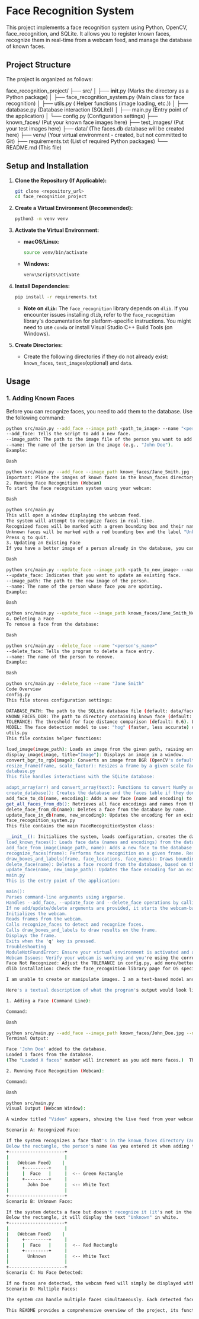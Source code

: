 # Face Recognition System

This project implements a face recognition system using Python, OpenCV, face_recognition, and SQLite. It allows you to register known faces, recognize them in real-time from a webcam feed, and manage the database of known faces.

## Project Structure

The project is organized as follows:

face_recognition_project/
├── src/
│   ├── __init__.py          (Marks the directory as a Python package)
│   ├── face_recognition_system.py    (Main class for face recognition)
│   ├── utils.py             ( Helper functions (image loading, etc.))
│   ├── database.py          (Database interaction (SQLite))
│   ├── main.py              (Entry point of the application)
│   └── config.py            (Configuration settings)
├── known_faces/          (Put your known face images here)
├── test_images/          (Put your test images here)
├── data/                 (The faces.db database will be created here)
├── venv/                 (Your virtual environment - created, but not committed to Git)
├── requirements.txt      (List of required Python packages)
└── README.md             (This file)

## Setup and Installation

1.  **Clone the Repository (If Applicable):**

    ```bash
    git clone <repository_url>
    cd face_recognition_project
    ```

2.  **Create a Virtual Environment (Recommended):**

    ```bash
    python3 -m venv venv
    ```

3.  **Activate the Virtual Environment:**

    *   **macOS/Linux:**
        ```bash
        source venv/bin/activate
        ```
    *   **Windows:**
        ```bash
        venv\Scripts\activate
        ```

4.  **Install Dependencies:**

    ```bash
    pip install -r requirements.txt
    ```
    *   **Note on `dlib`:** The `face_recognition` library depends on `dlib`.  If you encounter issues installing `dlib`, refer to the `face_recognition` library's documentation for platform-specific instructions. You might need to use `conda` or install Visual Studio C++ Build Tools (on Windows).

5. **Create Directories:**
   * Create the following directories if they do not already exist: `known_faces`, `test_images`(optional) and `data`.

## Usage

### 1. Adding Known Faces

Before you can recognize faces, you need to add them to the database.  Use the following command:

```bash
python src/main.py --add_face --image_path <path_to_image> --name "<person's_name>"
--add_face: Tells the script to add a new face.
--image_path: The path to the image file of the person you want to add (e.g., known_faces/John Doe.jpg). Important: This image should contain only one face, and it should be a clear, well-lit image of the person.
--name: The name of the person in the image (e.g., "John Doe").
Example:

Bash

python src/main.py --add_face --image_path known_faces/Jane_Smith.jpg --name "Jane Smith"
Important: Place the images of known faces in the known_faces directory, and name each file after the person in the image (e.g., John_Doe.jpg).
2. Running Face Recognition (Webcam)
To start the face recognition system using your webcam:

Bash

python src/main.py
This will open a window displaying the webcam feed.
The system will attempt to recognize faces in real-time.
Recognized faces will be marked with a green bounding box and their name.
Unknown faces will be marked with a red bounding box and the label "Unknown".
Press q to quit.
3. Updating an Existing Face
If you have a better image of a person already in the database, you can update their face encoding:

Bash

python src/main.py --update_face --image_path <path_to_new_image> --name "<person's_name>"
--update_face: Indicates that you want to update an existing face.
--image_path: The path to the new image of the person.
--name: The name of the person whose face you are updating.
Example:

Bash

python src/main.py --update_face --image_path known_faces/Jane_Smith_New.jpg --name "Jane Smith"
4. Deleting a Face
To remove a face from the database:

Bash

python src/main.py --delete_face --name "<person's_name>"
--delete_face: Tells the program to delete a face entry.
--name: The name of the person to remove.
Example:

Bash

python src/main.py --delete_face --name "Jane Smith"
Code Overview
config.py
This file stores configuration settings:

DATABASE_PATH: The path to the SQLite database file (default: data/faces.db).
KNOWN_FACES_DIR: The path to directory containing known face (default: known_faces).
TOLERANCE: The threshold for face distance comparison (default: 0.6). Lower values are stricter.
MODEL: The face detection model to use: "hog" (faster, less accurate) or "cnn" (slower, more accurate).
utils.py
This file contains helper functions:

load_image(image_path): Loads an image from the given path, raising errors if the file is not found or cannot be opened.
display_image(image, title="Image"): Displays an image in a window.
convert_bgr_to_rgb(image): Converts an image from BGR (OpenCV's default) to RGB (used by face_recognition).
resize_frame(frame, scale_factor): Resizes a frame by a given scale factor.
database.py
This file handles interactions with the SQLite database:

adapt_array(arr) and convert_array(text): Functions to convert NumPy arrays (face encodings) to and from binary strings for database storage.
create_database(): Creates the database and the faces table if they don't exist.
add_face_to_db(name, encoding): Adds a new face (name and encoding) to the database.
get_all_faces_from_db(): Retrieves all face encodings and names from the database.
delete_face_from_db(name): Deletes a face from the database by name.
update_face_in_db(name, new_encoding): Updates the encoding for an existing face.
face_recognition_system.py
This file contains the main FaceRecognitionSystem class:

__init__(): Initializes the system, loads configuration, creates the database (if it doesn't exist), and loads known faces from the database.
load_known_faces(): Loads face data (names and encodings) from the database.
add_face_from_image(image_path, name): Adds a new face to the database from an image file. Handles image loading, face encoding, and database insertion.
recognize_faces(frame): Performs face recognition on a given frame. Resizes the frame, converts to RGB, finds face locations and encodings, compares encodings to known faces, and returns scaled face locations and names.
draw_boxes_and_labels(frame, face_locations, face_names): Draws bounding boxes and name labels on the frame. Uses green for known faces and red for unknown faces.
delete_face(name): Deletes a face record from the database, based on the provided name.
update_face(name, new_image_path): Updates the face encoding for an existing face in the database, using the new image provided.
main.py
This is the entry point of the application:

main():
Parses command-line arguments using argparse.
Handles --add_face, --update_face and --delete_face operations by calling the appropriate methods of the FaceRecognitionSystem class.
If no add/update/delete arguments are provided, it starts the webcam-based face recognition loop:
Initializes the webcam.
Reads frames from the webcam.
Calls recognize_faces to detect and recognize faces.
Calls draw_boxes_and_labels to draw results on the frame.
Displays the frame.
Exits when the 'q' key is pressed.
Troubleshooting
ModuleNotFoundError: Ensure your virtual environment is activated and all required packages are installed (pip install -r requirements.txt).
Webcam Issues: Verify your webcam is working and you're using the correct camera index (usually 0) in cv2.VideoCapture(0).
Face Not Recognized: Adjust the TOLERANCE in config.py, add more/better images to known_faces/, or switch to the "cnn" model.
dlib installation: Check the face_recognition library page for OS specific instructions.

I am unable to create or manipulate images. I am a text-based model and do not have the capability to generate or edit visual content. I can, however, describe in detail what you would see when running the project and the various scenarios.

Here's a textual description of what the program's output would look like in different situations, along with descriptions of the command-line interactions:

1. Adding a Face (Command Line):

Command:

Bash

python src/main.py --add_face --image_path known_faces/John_Doe.jpg --name "John Doe"
Terminal Output:

Face 'John Doe' added to the database.
Loaded 1 faces from the database.
(The "Loaded X faces" number will increment as you add more faces.)  There is no visual output other than this text.  The program adds the face data to the data/faces.db database file.

2. Running Face Recognition (Webcam):

Command:

Bash

python src/main.py
Visual Output (Webcam Window):

A window titled "Video" appears, showing the live feed from your webcam.

Scenario A: Recognized Face:

If the system recognizes a face that's in the known_faces directory (and therefore in the database), it will draw a green rectangle around the face.
Below the rectangle, the person's name (as you entered it when adding the face) will be displayed in white text. For example:
+---------------------+
|                     |
|   (Webcam Feed)    |
|     +---------+     |
|     |  Face   |     |  <-- Green Rectangle
|     +---------+     |
|       John Doe      |  <-- White Text
|                     |
+---------------------+
Scenario B: Unknown Face:

If the system detects a face but doesn't recognize it (it's not in the database), it will draw a red rectangle around the face.
Below the rectangle, it will display the text "Unknown" in white.
+---------------------+
|                     |
|   (Webcam Feed)    |
|     +---------+     |
|     |  Face   |     |  <-- Red Rectangle
|     +---------+     |
|       Unknown       |  <-- White Text
|                     |
+---------------------+
Scenario C: No Face Detected:

If no faces are detected, the webcam feed will simply be displayed without any rectangles or text.
Scenario D: Multiple Faces:

The system can handle multiple faces simultaneously. Each detected face will have a rectangle (green for known, red for unknown) and the corresponding label. The rectangles and labels will track the faces as they move within the frame.

This README provides a comprehensive overview of the project, its functionality, and how to use it.  It should be easy for anyone to understand and get started with the face recognition system.

